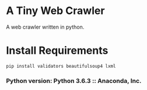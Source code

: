 # A Tiny Web Crawler
A web crawler written in python.

# Install Requirements
`pip install validators beautifulsoup4 lxml`

### Python version: Python 3.6.3 :: Anaconda, Inc.